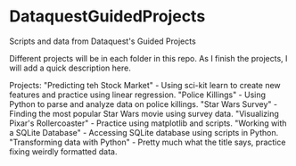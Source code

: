 # DataquestGuidedProjects
Scripts and data from Dataquest's Guided Projects

Different projects will be in each folder in this repo.  As I finish the projects, I will add a quick description here.

Projects:
"Predicting teh Stock Market" - Using sci-kit learn to create new features and practice using linear regression.
"Police Killings" - Using Python to parse and analyze data on police killings.
"Star Wars Survey" - Finding the most popular Star Wars movie using survey data.
"Visualizing Pixar's Rollercoaster" - Practice using matplotlib and scripts.
"Working with a SQLite Database" - Accessing SQLite database using scripts in Python.
"Transforming data with Python" - Pretty much what the title says, practice fixing weirdly formatted data.

